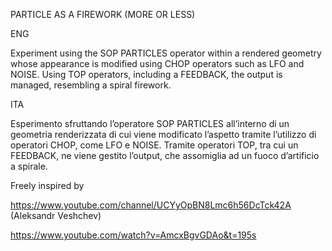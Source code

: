 ﻿PARTICLE AS A FIREWORK (MORE OR LESS)


ENG

Experiment using the SOP PARTICLES operator within a rendered geometry whose appearance is modified using CHOP operators such as LFO and NOISE. Using TOP operators, including a FEEDBACK, the output is managed, resembling a spiral firework. 

ITA

Esperimento sfruttando l’operatore SOP PARTICLES all’interno di un geometria renderizzata di cui viene modificato l’aspetto tramite l’utilizzo di operatori CHOP, come LFO e NOISE. Tramite operatori TOP, tra cui un FEEDBACK, ne viene gestito l’output, che assomiglia ad un fuoco d’artificio a spirale. 


Freely inspired by

https://www.youtube.com/channel/UCYyOpBN8Lmc6h56DcTck42A (Aleksandr Veshchev)

https://www.youtube.com/watch?v=AmcxBgvGDAo&t=195s
